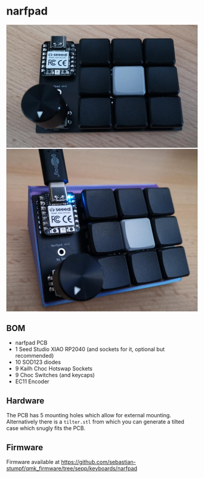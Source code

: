 # narfpad

![narfpad](narfpad.jpg)
![case](case.jpg)

## BOM

- narfpad PCB
- 1 Seed Studio XIAO RP2040 (and sockets for it, optional but recommended)
- 10 SOD123 diodes
- 9 Kailh Choc Hotswap Sockets
- 9 Choc Switches (and keycaps)
- EC11 Encoder

## Hardware

The PCB has 5 mounting holes which allow for external mounting. Alternatively there is a `tilter.stl`
from which you can generate a tilted case which snugly fits the PCB.


## Firmware

Firmware available at https://github.com/sebastian-stumpf/qmk_firmware/tree/sepp/keyboards/narfpad
